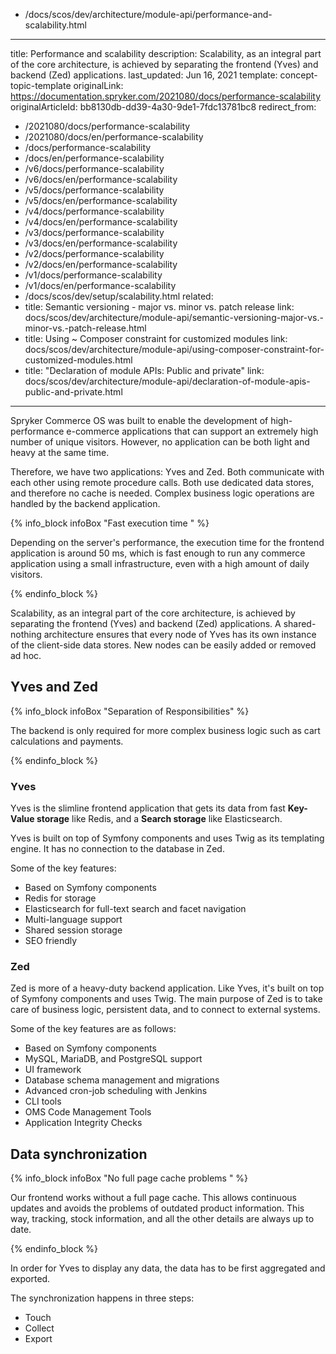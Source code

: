   - /docs/scos/dev/architecture/module-api/performance-and-scalability.html
---
title: Performance and scalability
description: Scalability, as an integral part of the core architecture, is achieved by separating the frontend (Yves) and backend (Zed) applications.
last_updated: Jun 16, 2021
template: concept-topic-template
originalLink: https://documentation.spryker.com/2021080/docs/performance-scalability
originalArticleId: bb8130db-dd39-4a30-9de1-7fdc13781bc8
redirect_from:
  - /2021080/docs/performance-scalability
  - /2021080/docs/en/performance-scalability
  - /docs/performance-scalability
  - /docs/en/performance-scalability
  - /v6/docs/performance-scalability
  - /v6/docs/en/performance-scalability
  - /v5/docs/performance-scalability
  - /v5/docs/en/performance-scalability
  - /v4/docs/performance-scalability
  - /v4/docs/en/performance-scalability
  - /v3/docs/performance-scalability
  - /v3/docs/en/performance-scalability
  - /v2/docs/performance-scalability
  - /v2/docs/en/performance-scalability
  - /v1/docs/performance-scalability
  - /v1/docs/en/performance-scalability
  - /docs/scos/dev/setup/scalability.html
related:
  - title: Semantic versioning - major vs. minor vs. patch release
    link: docs/scos/dev/architecture/module-api/semantic-versioning-major-vs.-minor-vs.-patch-release.html
  - title: Using ~ Composer constraint for customized modules
    link: docs/scos/dev/architecture/module-api/using-composer-constraint-for-customized-modules.html
  - title: "Declaration of module APIs: Public and private"
    link: docs/scos/dev/architecture/module-api/declaration-of-module-apis-public-and-private.html
---

Spryker Commerce OS was built to enable the development of high-performance e-commerce applications that can support an extremely high number of unique visitors. However, no application can be both light and heavy at the same time.

Therefore, we have two applications: Yves and Zed. Both communicate with each other using remote procedure calls. Both use dedicated data stores, and therefore no cache is needed. Complex business logic operations are handled by the backend application.

{% info_block infoBox "Fast execution time " %}

Depending on the server's performance, the execution time for the frontend application is around 50&nbsp;ms, which is fast enough to run any commerce application using a small infrastructure, even with a high amount of daily visitors.

{% endinfo_block %}

Scalability, as an integral part of the core architecture, is achieved by separating the frontend (Yves) and backend (Zed) applications. A shared-nothing architecture ensures that every node of Yves has its own instance of the client-side data stores. New nodes can be easily added or removed ad hoc.

## Yves and Zed

{% info_block infoBox "Separation of Responsibilities" %}

The backend is only required for more complex business logic such as cart calculations and payments.

{% endinfo_block %}


### Yves

Yves is the slimline frontend application that gets its data from fast **Key-Value storage** like Redis, and a **Search storage** like Elasticsearch.

Yves is built on top of Symfony components and uses Twig as its templating engine. It has no connection to the database in Zed.

Some of the key features:

* Based on Symfony components
* Redis for storage
* Elasticsearch for full-text search and facet navigation
* Multi-language support
* Shared session storage
* SEO friendly

### Zed

Zed is more of a heavy-duty backend application. Like Yves, it's built on top of Symfony components and uses Twig. The main purpose of Zed is to take care of business logic, persistent data, and to connect to external systems.

Some of the key features are as follows:

* Based on Symfony components
* MySQL, MariaDB, and PostgreSQL support
* UI framework
* Database schema management and migrations
* Advanced cron-job scheduling with Jenkins
* CLI tools
* OMS Code Management Tools
* Application Integrity Checks

## Data synchronization

{% info_block infoBox "No full page cache problems " %}

Our frontend works without a full page cache. This allows continuous updates and avoids the problems of outdated product information. This way, tracking, stock information, and all the other details are always up to date.

{% endinfo_block %}

In order for Yves to display any data, the data has to be first aggregated and exported.

The synchronization happens in three steps:
* Touch
* Collect
* Export
